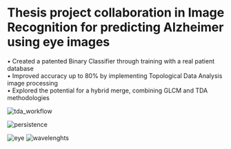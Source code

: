 # Thesis project collaboration in Image Recognition for predicting Alzheimer using eye images
• Created a patented Binary Classifier through training with a real patient database <br />
• Improved accuracy up to 80% by implementing Topological Data Analysis image processing <br />
• Explored the potential for a hybrid merge, combining GLCM and TDA methodologies <br />

![tda_workflow](https://github.com/JonPilarte/TDA_Deep-Learning/assets/98784746/3af7a57e-03cd-4f65-a781-69fd57ebba27)

![persistence](https://github.com/JonPilarte/TDA_Deep-Learning/assets/98784746/4cf6e771-692e-4672-bd83-9f611cc111ba)

![eye](https://github.com/JonPilarte/TDA_Deep-Learning/assets/98784746/81e2f7b3-5dd2-4fec-b956-bc79d6e78bf3)
![wavelenghts](https://github.com/JonPilarte/TDA_Deep-Learning/assets/98784746/72cb1727-e800-407f-b986-94f3bd775269)


